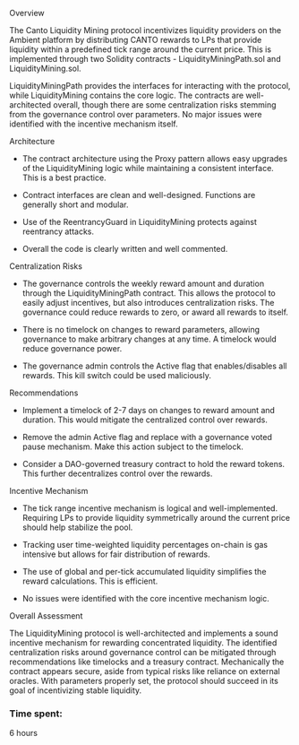 Overview

The Canto Liquidity Mining protocol incentivizes liquidity providers on the Ambient platform by distributing CANTO rewards to LPs that provide liquidity within a predefined tick range around the current price. This is implemented through two Solidity contracts - LiquidityMiningPath.sol and LiquidityMining.sol. 

LiquidityMiningPath provides the interfaces for interacting with the protocol, while LiquidityMining contains the core logic. The contracts are well-architected overall, though there are some centralization risks stemming from the governance control over parameters. No major issues were identified with the incentive mechanism itself.

Architecture

- The contract architecture using the Proxy pattern allows easy upgrades of the LiquidityMining logic while maintaining a consistent interface. This is a best practice.

- Contract interfaces are clean and well-designed. Functions are generally short and modular.

- Use of the ReentrancyGuard in LiquidityMining protects against reentrancy attacks.

- Overall the code is clearly written and well commented.

Centralization Risks

- The governance controls the weekly reward amount and duration through the LiquidityMiningPath contract. This allows the protocol to easily adjust incentives, but also introduces centralization risks. The governance could reduce rewards to zero, or award all rewards to itself.

- There is no timelock on changes to reward parameters, allowing governance to make arbitrary changes at any time. A timelock would reduce governance power.

- The governance admin controls the Active flag that enables/disables all rewards. This kill switch could be used maliciously.

Recommendations

- Implement a timelock of 2-7 days on changes to reward amount and duration. This would mitigate the centralized control over rewards.

- Remove the admin Active flag and replace with a governance voted pause mechanism. Make this action subject to the timelock.

- Consider a DAO-governed treasury contract to hold the reward tokens. This further decentralizes control over the rewards.

Incentive Mechanism 

- The tick range incentive mechanism is logical and well-implemented. Requiring LPs to provide liquidity symmetrically around the current price should help stabilize the pool.

- Tracking user time-weighted liquidity percentages on-chain is gas intensive but allows for fair distribution of rewards.

- The use of global and per-tick accumulated liquidity simplifies the reward calculations. This is efficient.

- No issues were identified with the core incentive mechanism logic.

Overall Assessment

The LiquidityMining protocol is well-architected and implements a sound incentive mechanism for rewarding concentrated liquidity. The identified centralization risks around governance control can be mitigated through recommendations like timelocks and a treasury contract. Mechanically the contract appears secure, aside from typical risks like reliance on external oracles. With parameters properly set, the protocol should succeed in its goal of incentivizing stable liquidity.

### Time spent:
6 hours